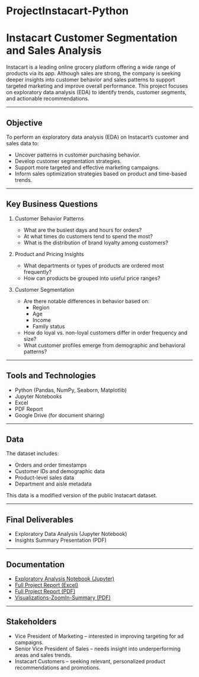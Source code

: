 # ProjectInstacart-Python
# Instacart Customer Segmentation and Sales Analysis

Instacart is a leading online grocery platform offering a wide range of products via its app. Although sales are strong, the company is seeking deeper insights into customer behavior and sales patterns to support targeted marketing and improve overall performance. This project focuses on exploratory data analysis (EDA) to identify trends, customer segments, and actionable recommendations.

---

## Objective

To perform an exploratory data analysis (EDA) on Instacart’s customer and sales data to:

- Uncover patterns in customer purchasing behavior.
- Develop customer segmentation strategies.
- Support more targeted and effective marketing campaigns.
- Inform sales optimization strategies based on product and time-based trends.

---

## Key Business Questions

1. Customer Behavior Patterns  
   - What are the busiest days and hours for orders?  
   - At what times do customers tend to spend the most?  
   - What is the distribution of brand loyalty among customers?

2. Product and Pricing Insights  
   - What departments or types of products are ordered most frequently?  
   - How can products be grouped into useful price ranges?

3. Customer Segmentation  
   - Are there notable differences in behavior based on:
     - Region
     - Age
     - Income
     - Family status
   - How do loyal vs. non-loyal customers differ in order frequency and size?  
   - What customer profiles emerge from demographic and behavioral patterns?

---

## Tools and Technologies

- Python (Pandas, NumPy, Seaborn, Matplotlib)
- Jupyter Notebooks
- Excel
- PDF Report
- Google Drive (for document sharing)

---

## Data

The dataset includes:

- Orders and order timestamps  
- Customer IDs and demographic data  
- Product-level sales data  
- Department and aisle metadata  

This data is a modified version of the public Instacart dataset.

---

## Final Deliverables

- Exploratory Data Analysis (Jupyter Notebook)  
- Insights Summary Presentation (PDF)  

---

## Documentation

- [Exploratory Analysis Notebook (Jupyter)](https://drive.google.com/drive/folders/1bB-SkkTpcyKrkOnvI65Ey9t-nZcoWPfT?usp=drive_link)
- [Full Project Report (Excel)](https://docs.google.com/spreadsheets/d/1V-dHAOUHajR7Mj9t3UW4kzp4ZQCsM4gv/edit?usp=drive_link&ouid=106802770909632844336&rtpof=true&sd=true)
- [Full Project Report (PDF)](https://drive.google.com/file/d/10_8QXWiaUlg6V7cpLzXc-KkBJzeJRJmZ/view?usp=sharing)
- [Visualizations-ZoomIn-Summary (PDF)](https://drive.google.com/file/d/1zcHUFhzvNOkXwYm2ZSzYW98jQIcLU4qW/view?usp=drive_link)

---

## Stakeholders

- Vice President of Marketing – interested in improving targeting for ad campaigns.  
- Senior Vice President of Sales – needs insight into underperforming areas and sales trends.  
- Instacart Customers – seeking relevant, personalized product recommendations and promotions.

